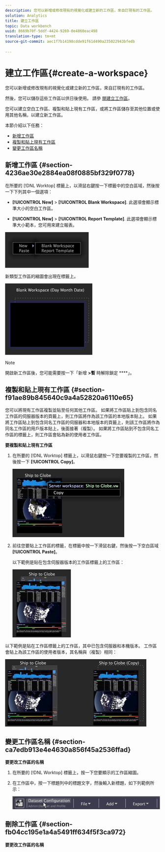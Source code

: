 ```yaml
---
description: 您可以新增或修改現有的視覺化或建立新的工作區，來自訂現有的工作區。
solution: Analytics
title: 建立工作區
topic: Data workbench
uuid: 8669b70f-5ddf-4424-9269-0e4860eac498
translation-type: tm+mt
source-git-commit: aec1f7b14198cdde91f61d490a235022943bfedb

---
```



# 建立工作區{#create-a-workspace}

您可以新增或修改現有的視覺化或建立新的工作區，來自訂現有的工作區。

然後，您可以儲存這些工作區以供日後使用。 請參 [閱建立工作區](../../../home/c-get-started/c-work-worksp/c-create-worksp.md#concept-d8bc99d7739e4eaeab2a02b022394a31)。

您可以建立空白工作區、複製和貼上現有工作區，或將工作區儲存至其他位置或使用其他名稱，以建立新工作區。

本節介紹以下任務：

* [新增工作區](../../../home/c-get-started/c-work-worksp/c-create-worksp.md#section-4236ae30e2884ea08f0885bf329f0778)
* [複製和貼上現有工作區](../../../home/c-get-started/c-work-worksp/c-create-worksp.md#section-f91ae89b845640c9a4a52820a6110e65)
* [變更工作區名稱](../../../home/c-get-started/c-work-worksp/c-create-worksp.md#section-ca7edb913e4e4630a856f45a2536ffad)

## 新增工作區 {#section-4236ae30e2884ea08f0885bf329f0778}

在所要的 [!DNL Worktop] 標籤上，以滑鼠右鍵按一下標籤中的空白區域，然後按一下下列其中一個選項：

* **[!UICONTROL New]** > **[!UICONTROL Blank Workspace]**. 此選項會顯示標準大小的空白工作區。

* **[!UICONTROL New]** > **[!UICONTROL Report Template]**. 此選項會顯示標準大小範本，您可用來建立報表。

![](assets/mnu_workspaceManager.png)

新類型工作區的縮圖會出現在標籤上。

![](assets/mnu_workspaceManager_Newwksp.png)

>[!NOTE]
>
>開啟新工作區後，您可能需要按一下「新增 **>暫** 時解除鎖定 ****」。

## 複製和貼上現有工作區 {#section-f91ae89b845640c9a4a52820a6110e65}

您可以將現有工作區複製並貼至任何其他工作區。 如果將工作區貼上到包含同名工作區的伺服器版本的頁籤上，則工作區將作為該工作區的本地版本貼上。 如果將工作區貼上到包含同名工作區的伺服器和本地版本的頁籤上，則該工作區將作為同名工作區的用戶版本貼上，後面接著（複製）。 如果將工作區貼到不包含同名工作區的標籤上，則工作區會貼為新的使用者工作區。

**要複製和貼上現有工作區**

1. 在所要的 [!DNL Worktop] 標籤上，以滑鼠右鍵按一下您要複製的工作區，然後按一下 **[!UICONTROL Copy]**。

   ![](assets/mnu_workspaceManager_Copywksp.png)

1. 前往您要貼上工作區的標籤，在標籤中按一下滑鼠右鍵，然後按一下空白區域 **[!UICONTROL Paste]**。

   以下範例是貼在包含伺服器版本的工作區標籤上的工作區：

   ![](assets/mnu_workspaceManager_Copywksp_PasteSameNameServerWks.png)

以下範例是貼在工作區標籤上的工作區，其中已包含伺服器和本機版本。 工作區會貼上為該工作區的使用者版本，其名稱與（複製）相同：

![](assets/mnu_workspaceManager_Copywksp_PasteSameNameLocalWks.png)

## 變更工作區名稱 {#section-ca7edb913e4e4630a856f45a2536ffad}

**要更改工作區的名稱**

1. 在所要的 [!DNL Worktop] 標籤上，按一下您要顯示的工作區縮圖。
1. 在工作區中，按一下標題列中的標題文字，然後輸入新標題，如下列範例所示：

   ![](assets/wsp_changeTitle.png)

## 刪除工作區 {#section-fb04cc195e1a4a5491ff634f5f3ca972}

**要更改工作區的名稱**
